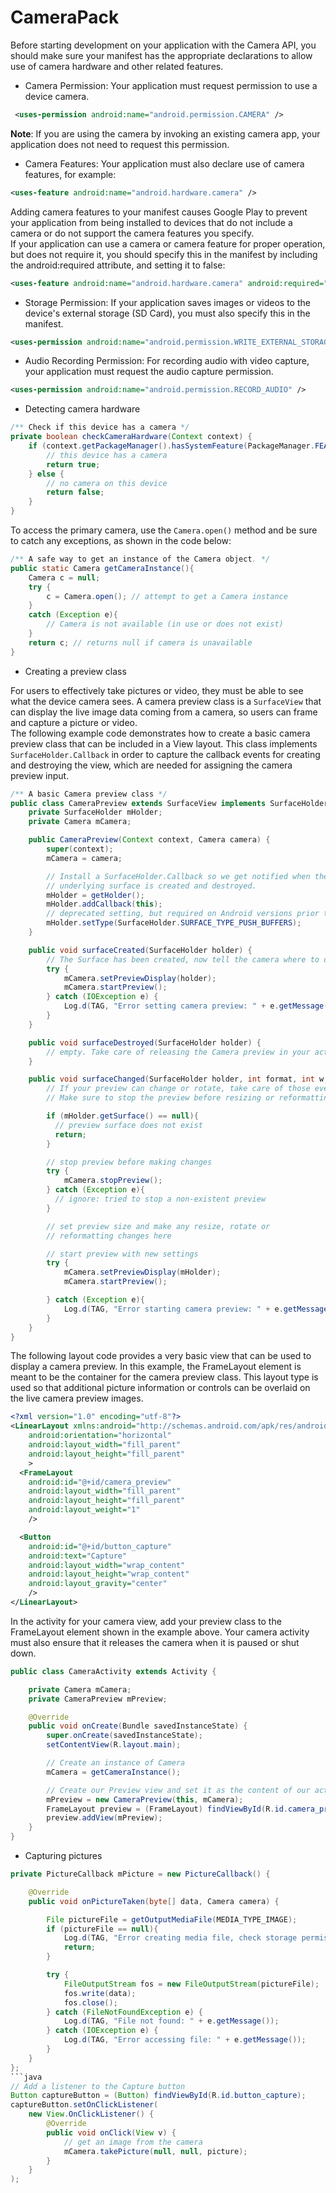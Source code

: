 # CameraPack  



Before starting development on your application with the Camera API, you should make sure your manifest has the appropriate declarations to allow use of camera hardware and other related features.  
- Camera Permission: Your application must request permission to use a device camera.

```xml
 <uses-permission android:name="android.permission.CAMERA" />
```

**Note**: If you are using the camera by invoking an existing camera app, your application does not need to request this permission.  
- Camera Features: Your application must also declare use of camera features, for example:  

```xml
<uses-feature android:name="android.hardware.camera" />
``` 

Adding camera features to your manifest causes Google Play to prevent your application from being installed to devices that do not include a camera or do not support the camera features you specify.  
If your application can use a camera or camera feature for proper operation, but does not require it, you should specify this in the manifest by including the android:required attribute, and setting it to false:  
```xml
<uses-feature android:name="android.hardware.camera" android:required="false" />
``` 
- Storage Permission: If your application saves images or videos to the device's external storage (SD Card), you must also specify this in the manifest.  
```xml
<uses-permission android:name="android.permission.WRITE_EXTERNAL_STORAGE" />
``` 
- Audio Recording Permission: For recording audio with video capture, your application must request the audio capture permission.  
```xml
<uses-permission android:name="android.permission.RECORD_AUDIO" />
``` 

- Detecting camera hardware  
```java
/** Check if this device has a camera */
private boolean checkCameraHardware(Context context) {
    if (context.getPackageManager().hasSystemFeature(PackageManager.FEATURE_CAMERA)){
        // this device has a camera
        return true;
    } else {
        // no camera on this device
        return false;
    }
}
```

To access the primary camera, use the `Camera.open()` method and be sure to catch any exceptions, as shown in the code below:  
 
```java
/** A safe way to get an instance of the Camera object. */
public static Camera getCameraInstance(){
    Camera c = null;
    try {
        c = Camera.open(); // attempt to get a Camera instance
    }
    catch (Exception e){
        // Camera is not available (in use or does not exist)
    }
    return c; // returns null if camera is unavailable
}
```
 
- Creating a preview class  

For users to effectively take pictures or video, they must be able to see what the device camera sees. A camera preview class is a `SurfaceView` that can display the live image data coming from a camera, so users can frame and capture a picture or video.  
The following example code demonstrates how to create a basic camera preview class that can be included in a View layout. This class implements `SurfaceHolder.Callback` in order to capture the callback events for creating and destroying the view, which are needed for assigning the camera preview input.  
```java
/** A basic Camera preview class */
public class CameraPreview extends SurfaceView implements SurfaceHolder.Callback {
    private SurfaceHolder mHolder;
    private Camera mCamera;

    public CameraPreview(Context context, Camera camera) {
        super(context);
        mCamera = camera;

        // Install a SurfaceHolder.Callback so we get notified when the
        // underlying surface is created and destroyed.
        mHolder = getHolder();
        mHolder.addCallback(this);
        // deprecated setting, but required on Android versions prior to 3.0
        mHolder.setType(SurfaceHolder.SURFACE_TYPE_PUSH_BUFFERS);
    }

    public void surfaceCreated(SurfaceHolder holder) {
        // The Surface has been created, now tell the camera where to draw the preview.
        try {
            mCamera.setPreviewDisplay(holder);
            mCamera.startPreview();
        } catch (IOException e) {
            Log.d(TAG, "Error setting camera preview: " + e.getMessage());
        }
    }

    public void surfaceDestroyed(SurfaceHolder holder) {
        // empty. Take care of releasing the Camera preview in your activity.
    }

    public void surfaceChanged(SurfaceHolder holder, int format, int w, int h) {
        // If your preview can change or rotate, take care of those events here.
        // Make sure to stop the preview before resizing or reformatting it.

        if (mHolder.getSurface() == null){
          // preview surface does not exist
          return;
        }

        // stop preview before making changes
        try {
            mCamera.stopPreview();
        } catch (Exception e){
          // ignore: tried to stop a non-existent preview
        }

        // set preview size and make any resize, rotate or
        // reformatting changes here

        // start preview with new settings
        try {
            mCamera.setPreviewDisplay(mHolder);
            mCamera.startPreview();

        } catch (Exception e){
            Log.d(TAG, "Error starting camera preview: " + e.getMessage());
        }
    }
}
```


The following layout code provides a very basic view that can be used to display a camera preview. In this example, the FrameLayout element is meant to be the container for the camera preview class. This layout type is used so that additional picture information or controls can be overlaid on the live camera preview images.  
```xml
<?xml version="1.0" encoding="utf-8"?>
<LinearLayout xmlns:android="http://schemas.android.com/apk/res/android"
    android:orientation="horizontal"
    android:layout_width="fill_parent"
    android:layout_height="fill_parent"
    >
  <FrameLayout
    android:id="@+id/camera_preview"
    android:layout_width="fill_parent"
    android:layout_height="fill_parent"
    android:layout_weight="1"
    />

  <Button
    android:id="@+id/button_capture"
    android:text="Capture"
    android:layout_width="wrap_content"
    android:layout_height="wrap_content"
    android:layout_gravity="center"
    />
</LinearLayout>
```

In the activity for your camera view, add your preview class to the FrameLayout element shown in the example above. Your camera activity must also ensure that it releases the camera when it is paused or shut down.   
```java
public class CameraActivity extends Activity {

    private Camera mCamera;
    private CameraPreview mPreview;

    @Override
    public void onCreate(Bundle savedInstanceState) {
        super.onCreate(savedInstanceState);
        setContentView(R.layout.main);

        // Create an instance of Camera
        mCamera = getCameraInstance();

        // Create our Preview view and set it as the content of our activity.
        mPreview = new CameraPreview(this, mCamera);
        FrameLayout preview = (FrameLayout) findViewById(R.id.camera_preview);
        preview.addView(mPreview);
    }
}
```

- Capturing pictures  
```java
private PictureCallback mPicture = new PictureCallback() {

    @Override
    public void onPictureTaken(byte[] data, Camera camera) {

        File pictureFile = getOutputMediaFile(MEDIA_TYPE_IMAGE);
        if (pictureFile == null){
            Log.d(TAG, "Error creating media file, check storage permissions");
            return;
        }

        try {
            FileOutputStream fos = new FileOutputStream(pictureFile);
            fos.write(data);
            fos.close();
        } catch (FileNotFoundException e) {
            Log.d(TAG, "File not found: " + e.getMessage());
        } catch (IOException e) {
            Log.d(TAG, "Error accessing file: " + e.getMessage());
        }
    }
};
```java
// Add a listener to the Capture button
Button captureButton = (Button) findViewById(R.id.button_capture);
captureButton.setOnClickListener(
    new View.OnClickListener() {
        @Override
        public void onClick(View v) {
            // get an image from the camera
            mCamera.takePicture(null, null, picture);
        }
    }
);
```






